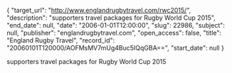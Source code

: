 {
  "target_url": "http://www.englandrugbytravel.com/rwc2015/", 
  "description": "supporters travel packages for Rugby World Cup 2015", 
  "end_date": null, 
  "date": "2006-01-01T12:00:00", 
  "slug": 22986, 
  "subject": null, 
  "publisher": "englandrugbytravel.com", 
  "open_access": false, 
  "title": "England Rugby Travel", 
  "record_id": "20060101T120000/AOFMsMV7mUg4Buc5IQqGBA==", 
  "start_date": null
}

supporters travel packages for Rugby World Cup 2015